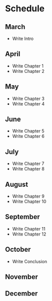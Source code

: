 # Schedule

## March

- Write Intro

## April

- Write Chapter 1
- Write Chapter 2

## May

- Write Chapter 3
- Write Chapter 4

## June

- Write Chapter 5
- Write Chapter 6

## July

- Write Chapter 7
- Write Chapter 8

## August

- Write Chapter 9
- Write Chapter 10

## September

- Write Chapter 11
- Write Chapter 12

## October

- Write Conclusion

## November

## December